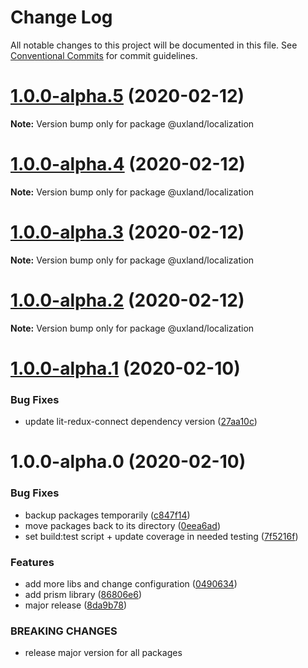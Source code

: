 # Change Log

All notable changes to this project will be documented in this file.
See [Conventional Commits](https://conventionalcommits.org) for commit guidelines.

# [1.0.0-alpha.5](https://github.com/uxland/uxland/compare/@uxland/localization@1.0.0-alpha.4...@uxland/localization@1.0.0-alpha.5) (2020-02-12)

**Note:** Version bump only for package @uxland/localization





# [1.0.0-alpha.4](https://github.com/uxland/uxland/compare/@uxland/localization@1.0.0-alpha.3...@uxland/localization@1.0.0-alpha.4) (2020-02-12)

**Note:** Version bump only for package @uxland/localization





# [1.0.0-alpha.3](https://github.com/uxland/uxland/compare/@uxland/localization@1.0.0-alpha.2...@uxland/localization@1.0.0-alpha.3) (2020-02-12)

**Note:** Version bump only for package @uxland/localization





# [1.0.0-alpha.2](https://github.com/uxland/uxland/compare/@uxland/localization@1.0.0-alpha.1...@uxland/localization@1.0.0-alpha.2) (2020-02-12)

**Note:** Version bump only for package @uxland/localization





# [1.0.0-alpha.1](https://github.com/uxland/uxland/compare/@uxland/localization@1.0.0-alpha.0...@uxland/localization@1.0.0-alpha.1) (2020-02-10)


### Bug Fixes

* update lit-redux-connect dependency version ([27aa10c](https://github.com/uxland/uxland/commit/27aa10cb503666ef4dfc869796e45755366db3c5))





# 1.0.0-alpha.0 (2020-02-10)


### Bug Fixes

* backup packages temporarily ([c847f14](https://github.com/uxland/uxland/commit/c847f142017fe0e82aa1878eac8f5b85f53e1a64))
* move packages back to its directory ([0eea6ad](https://github.com/uxland/uxland/commit/0eea6adfd92ba174c19df1314232f85aa8b58af2))
* set build:test script + update coverage in needed testing ([7f5216f](https://github.com/uxland/uxland/commit/7f5216fc89a02ac321b28beefee390ef8a920198))


### Features

* add more libs and change configuration ([0490634](https://github.com/uxland/uxland/commit/04906342ddbeebeb8c845fe89bfb4daf91ecf106))
* add prism library ([86806e6](https://github.com/uxland/uxland/commit/86806e64e5db580871883b144361b10cf5dbe0d2))
* major release ([8da9b78](https://github.com/uxland/uxland/commit/8da9b78b9bbf4965feaeaa583f39e5ede9374d5a))


### BREAKING CHANGES

* release major version for all packages
